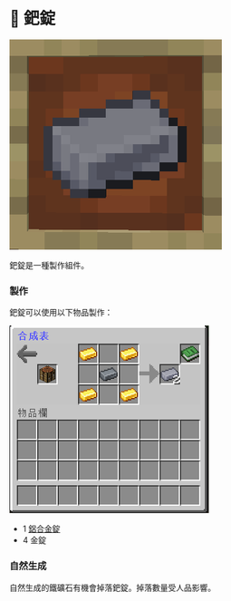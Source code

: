# 💎 鈀錠

![](<../.gitbook/assets/image (152).png>)

鈀錠是一種製作組件。

### 製作

鈀錠可以使用以下物品製作：

![](<../.gitbook/assets/image (151).png>)

* 1 [鋁合金錠](aluminium-alloy-ingot.md)
* 4 金錠

### 自然生成

自然生成的鐵礦石有機會掉落鈀錠。掉落數量受人品影響。
